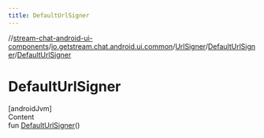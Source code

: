 ```yaml
---
title: DefaultUrlSigner
---
```

//[stream-chat-android-ui-components](../../../../index.md)/[io.getstream.chat.android.ui.common](../../index.md)/[UrlSigner](../index.md)/[DefaultUrlSigner](index.md)/[DefaultUrlSigner](DefaultUrlSigner.md)



# DefaultUrlSigner  
[androidJvm]  
Content  
fun [DefaultUrlSigner](DefaultUrlSigner.md)()  



